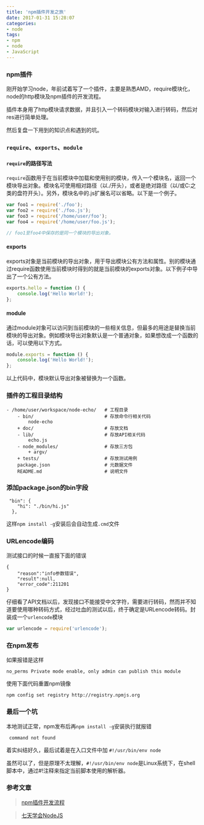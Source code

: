 ```yaml
---
title: 'npm插件开发之旅'
date: 2017-01-31 15:28:07
categories:
- node
tags:
- npm
- node
- JavaScript
---
```

### npm插件

刚开始学习node，年前试着写了一个插件，主要是熟悉AMD，require模块化，node的http模块及npm插件的开发流程。

插件本身用了http模块请求数据，并且引入一个转码模块对输入进行转码，然后对res进行简单处理。


然后复盘一下用到的知识点和遇到的坑。
<!-- more -->

### `require`、`exports`、`module`
#### `require`的路径写法

`require`函数用于在当前模块中加载和使用别的模块，传入一个模块名，返回一个模块导出对象。模块名可使用相对路径（以./开头），或者是绝对路径（以/或C:之类的盘符开头）。另外，模块名中的.js扩展名可以省略。以下是一个例子。
```js
var foo1 = require('./foo');
var foo2 = require('./foo.js');
var foo3 = require('/home/user/foo');
var foo4 = require('/home/user/foo.js');

// foo1至foo4中保存的是同一个模块的导出对象。
```

#### exports
exports对象是当前模块的导出对象，用于导出模块公有方法和属性。别的模块通过require函数使用当前模块时得到的就是当前模块的exports对象。以下例子中导出了一个公有方法。
```js
exports.hello = function () {
    console.log('Hello World!');
};
```
#### module

通过module对象可以访问到当前模块的一些相关信息，但最多的用途是替换当前模块的导出对象。例如模块导出对象默认是一个普通对象，如果想改成一个函数的话，可以使用以下方式。
```js
module.exports = function () {
    console.log('Hello World!');
};
```

以上代码中，模块默认导出对象被替换为一个函数。


### 插件的工程目录结构
```
- /home/user/workspace/node-echo/   # 工程目录
    - bin/                          # 存放命令行相关代码
        node-echo
    + doc/                          # 存放文档
    - lib/                          # 存放API相关代码
        echo.js
    - node_modules/                 # 存放三方包
        + argv/
    + tests/                        # 存放测试用例
    package.json                    # 元数据文件
    README.md                       # 说明文件
```
### 添加package.json的bin字段
```
 "bin": {
    "hi": "./bin/hi.js"
  },
```
这样`npm install -g`安装后会自动生成`.cmd`文件

### URLencode编码

测试接口的时候一直报下面的错误
```
{
	"reason":"info参数错误",
	"result":null,
	"error_code":211201
}
```
仔细看了API文档以后，发现接口不能接受中文字符，需要进行转码，然而并不知道要使用哪种转码方式，经过吐血的测试以后，终于确定是URLencode转码。封装成一个`urlencode`模块
```js
var urlencode = require('urlencode');
```


### 在npm发布

如果报错是这样
```
no_perms Private mode enable, only admin can publish this module
```
使用下面代码重置npm镜像
```
npm config set registry http://registry.npmjs.org
```

### 最后一个坑

本地测试正常，npm发布后再`npm install -g`安装执行就报错
```
 command not found
```
着实纠结好久，最后试着是在入口文件中加
`#!/usr/bin/env node`

虽然可以了，但是原理不太理解，`#!/usr/bin/env node`是Linux系统下，在shell脚本中，通过#!注释来指定当前脚本使用的解析器。


### 参考文章

> [npm插件开发流程](https://my.oschina.net/ubuntuvim/blog/540494)

> [七天学会NodeJS](https://nqdeng.github.io/7-days-nodejs/)